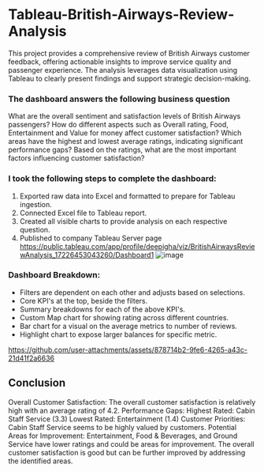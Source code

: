 # Tableau-British-Airways-Review-Analysis
This project provides a comprehensive review of British Airways customer feedback, offering actionable insights to improve service quality and passenger experience. The analysis leverages data visualization using Tableau to clearly present findings and support strategic decision-making.

### The dashboard answers the following business question
What are the overall sentiment and satisfaction levels of British Airways passengers?
How do different aspects such as Overall rating, Food, Entertainment and Value for money affect customer satisfaction?
Which areas have the highest and lowest average ratings, indicating significant performance gaps?
Based on the ratings, what are the most important factors influencing customer satisfaction?

### I took the following steps to complete the dashboard:
1. Exported raw data into Excel and formatted to prepare for Tableau ingestion.
2. Connected Excel file to Tableau report.
3. Created all visible charts to provide analysis on each respective question.
4. Published to company Tableau Server page https://public.tableau.com/app/profile/deepigha/viz/BritishAirwaysReviewAnalysis_17226453043260/Dashboard1
![image](https://github.com/user-attachments/assets/e3b181eb-31fa-4763-8d01-5a21001f2f0f)

### Dashboard Breakdown:
- Filters are dependent on each other and adjusts based on selections.
- Core KPI's at the top, beside the filters.
- Summary breakdowns for each of the above KPI's.
- Custom Map chart for showing rating across different countries.
- Bar chart for a visual on the average metrics to number of reviews.
- Highlight chart to expose larger balances for specific metric.

https://github.com/user-attachments/assets/878714b2-9fe6-4265-a43c-21d41f2a6636



## Conclusion

Overall Customer Satisfaction: The overall customer satisfaction is relatively high with an average rating of 4.2.
Performance Gaps:
Highest Rated: Cabin Staff Service (3.3)
Lowest Rated: Entertainment (1.4)
Customer Priorities: Cabin Staff Service seems to be highly valued by customers.
Potential Areas for Improvement: Entertainment, Food & Beverages, and Ground Service have lower ratings and could be areas for improvement.
The overall customer satisfaction is good but can be further improved by addressing the identified areas.
